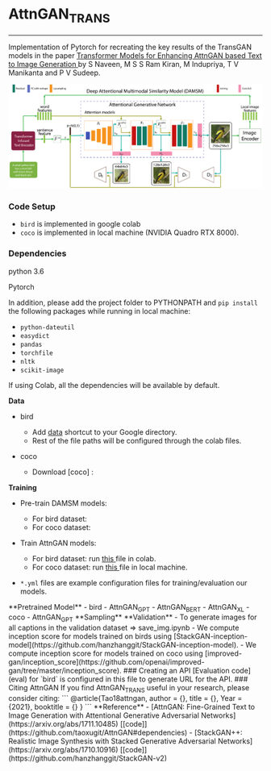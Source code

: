 <h1> AttnGAN<sub>TRANS</sub> </h1>
<hr>

Implementation of Pytorch for recreating the key results of the TransGAN models in the paper <a href=""> Transformer Models for Enhancing AttnGAN based Text to Image Generation </a> by S Naveen, M S S Ram Kiran, M Indupriya, T V Manikanta and P V Sudeep.<br>

<img src="./imgs/Architecture.png" width="950px">

### Code Setup

- `bird` is implemented in google colab
- `coco` is implemented in local machine (NVIDIA Quadro RTX 8000). 

### Dependencies

python 3.6

Pytorch

In addition, please add the project folder to PYTHONPATH and `pip install` the following packages while running in local machine:
- `python-dateutil`
- `easydict`
- `pandas`
- `torchfile`
- `nltk`
- `scikit-image`    
    
If using Colab, all the dependencies will be available by default.

**Data**

- bird
    - Add <a href="https://drive.google.com/drive/folders/1AgN04EmAJTfxQJytlwodogE04-xWfQyi?usp=sharing">data</a> shortcut to your Google directory.
    - Rest of the file paths will be configured through the colab files.

- coco
    - Download [coco] :

**Training**
- Pre-train DAMSM models:
  - For bird dataset: 
  - For coco dataset: 
 
- Train AttnGAN models:
  - For bird dataset: run <a href=""> this </a> file in colab.
  - For coco dataset: run <a href=""> this </a> file in local machine.

- `*.yml` files are example configuration files for training/evaluation our models.
<!----
    Remove if this point not necessary.(Source: stackgan)
    If you want to try your own datasets, [here](https://github.com/soumith/ganhacks) are some good tips about how to train GAN. Also, we encourage to try different hyper-parameters and architectures, especially for more complex datasets. 
----!>


**Pretrained Model**

- bird
    - AttnGAN<sub>GPT</sub>
    - AttnGAN<sub>BERT</sub>
    - AttnGAN<sub>XL</sub>

- coco
    - AttnGAN<sub>GPT</sub>


**Sampling**


**Validation**
- To generate images for all captions in the validation dataset => save_img.ipynb
- We compute inception score for models trained on birds using [StackGAN-inception-model](https://github.com/hanzhanggit/StackGAN-inception-model).
- We compute inception score for models trained on coco using [improved-gan/inception_score](https://github.com/openai/improved-gan/tree/master/inception_score).


### Creating an API
[Evaluation code](eval) for `bird` is configured in this file to generate URL for the API. 

### Citing AttnGAN
If you find AttnGAN<sub>TRANS</sub> useful in your research, please consider citing:

```
@article{Tao18attngan,
  author    = {},
  title     = {},
  Year = {2021},
  booktitle = {}
}
```

**Reference**
- [AttnGAN: Fine-Grained Text to Image Generation with Attentional Generative Adversarial Networks](https://arxiv.org/abs/1711.10485) [[code]](https://github.com/taoxugit/AttnGAN#dependencies)
- [StackGAN++: Realistic Image Synthesis with Stacked Generative Adversarial Networks](https://arxiv.org/abs/1710.10916) [[code]](https://github.com/hanzhanggit/StackGAN-v2)

    
    
    
    
      
